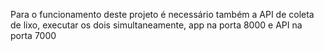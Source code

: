 Para o funcionamento deste projeto é necessário também a API de coleta de lixo, executar os dois simultaneamente, app na porta 8000 e API na porta 7000
